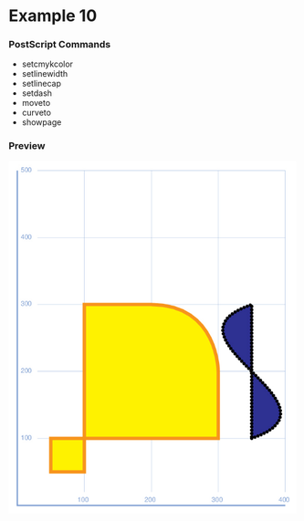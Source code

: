 # Example 10

### PostScript Commands

  - setcmykcolor
  - setlinewidth
  - setlinecap
  - setdash
  - moveto
  - curveto
  - showpage

### Preview
![Example 10](https://github.com/IvanSostarko/postscript-examples/blob/master/Example10/Example10.jpg)